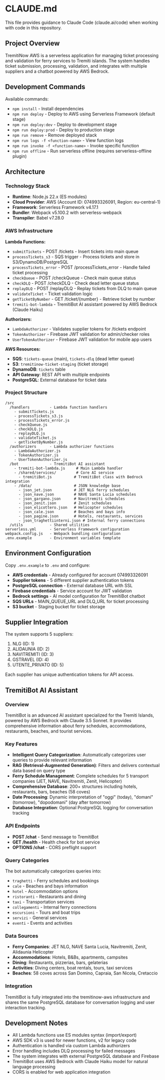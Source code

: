 # CLAUDE.md

This file provides guidance to Claude Code (claude.ai/code) when working with code in this repository.

## Project Overview

TremitiNow AWS is a serverless application for managing ticket processing and validation for ferry services to Tremiti islands. The system handles ticket submission, processing, validation, and integrates with multiple suppliers and a chatbot powered by AWS Bedrock.

## Development Commands

Available commands:
- `npm install` - Install dependencies
- `npm run deploy` - Deploy to AWS using Serverless Framework (default stage)
- `npm run deploy:dev` - Deploy to development stage
- `npm run deploy:prod` - Deploy to production stage
- `npm run remove` - Remove deployed stack
- `npm run logs -f <function-name>` - View function logs
- `npm run invoke -f <function-name>` - Invoke specific function
- `npm run offline` - Run serverless offline (requires serverless-offline plugin)

## Architecture

### Technology Stack
- **Runtime**: Node.js 22.x (ES modules)
- **Cloud Provider**: AWS (Account ID: 074993326091, Region: eu-central-1)
- **Framework**: Serverless Framework v4.17.1
- **Bundler**: Webpack v5.100.2 with serverless-webpack
- **Transpiler**: Babel v7.28.0

### AWS Infrastructure
**Lambda Functions:**
- `submitTickets` - POST /tickets - Insert tickets into main queue
- `processTickets_s3` - SQS trigger - Process tickets and store in S3/DynamoDB/PostgreSQL
- `processTickets_error` - POST /processTickets_error - Handle failed ticket processing
- `checkQueue` - POST /checkQueue - Check main queue status
- `checkDLQ` - POST /checkDLQ - Check dead letter queue status
- `replayDLQ` - POST /replayDLQ - Replay tickets from DLQ to main queue
- `validateTicket` - Ticket validation logic
- `getTicketByNumber` - GET /ticket/{number} - Retrieve ticket by number
- `tremiti-bot-lambda` - TremitiBot AI assistant powered by AWS Bedrock (Claude Haiku)

**Authorizers:**
- `LambdaAuthorizer` - Validates supplier tokens for /tickets endpoint
- `TokenAuthorizer` - Firebase JWT validation for admin/checker roles
- `UserTokenAuthorizer` - Firebase JWT validation for mobile app users

**AWS Resources:**
- **SQS**: `tickets-queue` (main), `tickets-dlq` (dead letter queue)
- **S3**: `tremitinow-ticket-staging` (ticket storage)
- **DynamoDB**: `tickets` table
- **API Gateway**: REST API with multiple endpoints
- **PostgreSQL**: External database for ticket data

### Project Structure
```
/src
  /handlers         - Lambda function handlers
    - submitTickets.js
    - processTickets_s3.js
    - processTickets_error.js
    - checkQueue.js
    - checkDLQ.js
    - replayDLQ.js
    - validateTicket.js
    - getTicketByNumber.js
  /authorizers      - Lambda authorizer functions
    - LambdaAuthorizer.js
    - TokenAuthorizer.js
    - UserTokenAuthorizer.js
  /bot              - TremitiBot AI assistant
    - tremiti-bot-lambda.js     # Main Lambda handler
    - /shared/services/         # Core AI service
      - tremitiBot.js          # TremitiBot class with Bedrock integration
    - /data/                   # JSON knowledge base
      - json_jet.json          # JET NLG ferry schedules
      - json_nave.json         # NAVE Santa Lucia schedules
      - json_gargano.json      # Navitremiti schedules
      - json_zenit.json        # Zenit schedules
      - json_elicottero.json   # Helicopter schedules
      - json_cale.json         # Beaches and bays info
      - json_pagine.json       # Hotels, restaurants, services
      - json_traghettiinterni.json # Internal ferry connections
  /utils            - Shared utilities
serverless.yml      - Serverless Framework configuration
webpack.config.js   - Webpack bundling configuration
.env.example        - Environment variables template
```

## Environment Configuration

Copy `.env.example` to `.env` and configure:
- **AWS credentials** - Already configured for account 074993326091
- **Supplier tokens** - 5 different supplier authentication tokens  
- **PostgreSQL connection** - External database URL with SSL
- **Firebase credentials** - Service account for JWT validation
- **Bedrock settings** - AI model configuration for TremitiBot chatbot
- **SQS URLs** - MAIN_QUEUE_URL and DLQ_URL for ticket processing
- **S3 bucket** - Staging bucket for ticket storage

## Supplier Integration

The system supports 5 suppliers:
1. NLG (ID: 1)
2. ALIDAUNIA (ID: 2) 
3. NAVITREMITI (ID: 3)
4. GSTRAVEL (ID: 4)
5. UTENTE_PRIVATO (ID: 5)

Each supplier has unique authentication tokens for API access.

## TremitiBot AI Assistant

### Overview
TremitiBot is an advanced AI assistant specialized for the Tremiti Islands, powered by AWS Bedrock with Claude 3.5 Sonnet. It provides comprehensive information about ferry schedules, accommodations, restaurants, beaches, and tourist services.

### Key Features
- **Intelligent Query Categorization**: Automatically categorizes user queries to provide relevant information
- **RAG (Retrieval-Augmented Generation)**: Filters and delivers contextual data based on query type
- **Ferry Schedule Management**: Complete schedules for 5 transport companies (JET, NAVE, Navitremiti, Zenit, Helicopter)
- **Comprehensive Database**: 200+ structures including hotels, restaurants, bars, beaches (58 coves)
- **Date Processing**: Dynamic interpretation of "oggi" (today), "domani" (tomorrow), "dopodomani" (day after tomorrow)
- **Database Integration**: Optional PostgreSQL logging for conversation tracking

### API Endpoints
- **POST /chat** - Send message to TremitiBot
- **GET /health** - Health check for bot service
- **OPTIONS /chat** - CORS preflight support

### Query Categories
The bot automatically categorizes queries into:
- `traghetti` - Ferry schedules and bookings
- `cale` - Beaches and bays information  
- `hotel` - Accommodation options
- `ristoranti` - Restaurants and dining
- `taxi` - Transportation services
- `collegamenti` - Internal ferry connections
- `escursioni` - Tours and boat trips
- `servizi` - General services
- `eventi` - Events and activities

### Data Sources
- **Ferry Companies**: JET NLG, NAVE Santa Lucia, Navitremiti, Zenit, Alidaunia Helicopter
- **Accommodations**: Hotels, B&Bs, apartments, campsites
- **Dining**: Restaurants, pizzerias, bars, gelaterias
- **Activities**: Diving centers, boat rentals, tours, taxi services
- **Beaches**: 58 coves across San Domino, Capraia, San Nicola, Cretaccio

### Integration
TremitiBot is fully integrated into the tremitinow-aws infrastructure and shares the same PostgreSQL database for conversation logging and user interaction tracking.

## Development Notes

- All Lambda functions use ES modules syntax (import/export)
- AWS SDK v3 is used for newer functions, v2 for legacy code
- Authentication is handled via custom Lambda authorizers
- Error handling includes DLQ processing for failed messages
- The system integrates with external PostgreSQL database and Firebase
- TremitiBot uses AWS Bedrock with Claude Haiku model for natural language processing
- CORS is enabled for web application integration